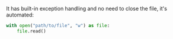 
It has built-in exception handling and no need to close the file, it's automated:
```python
with open("path/to/file", "w") as file:
    file.read()
```